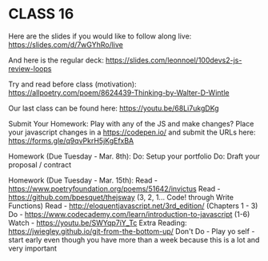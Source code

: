 # CLASS 16

Here are the slides if you would like to follow along live: https://slides.com/d/7wGYhRo/live

And here is the regular deck: https://slides.com/leonnoel/100devs2-js-review-loops

Try and read before class (motivation): https://allpoetry.com/poem/8624439-Thinking-by-Walter-D-Wintle

Our last class can be found here: https://youtu.be/68Li7ukgDKg

Submit Your Homework:
Play with any of the JS and make changes? Place your javascript changes in a https://codepen.io/ and submit the URLs here: https://forms.gle/q9qvPkrH5jKgEfxBA

Homework (Due Tuesday - Mar. 8th):
Do: Setup your portfolio
Do: Draft your proposal / contract

Homework (Due Tuesday - Mar. 15th):
Read - https://www.poetryfoundation.org/poems/51642/invictus
Read - https://github.com/bpesquet/thejsway (3, 2, 1... Code! through Write Functions)
Read - http://eloquentjavascript.net/3rd_edition/ (Chapters 1 - 3)
Do - https://www.codecademy.com/learn/introduction-to-javascript (1-6)
Watch - https://youtu.be/SWYqp7iY_Tc
Extra Reading: https://jwiegley.github.io/git-from-the-bottom-up/
Don't Do - Play yo self - start early even though you have more than a week because this is a lot and very important
